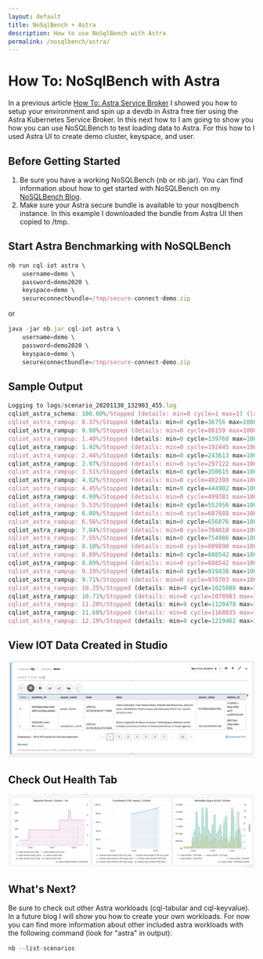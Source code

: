 ```yaml
---
layout: default
title: NoSqlBench + Astra 
description: How to use NoSqlBench with Astra
permalink: /nosqlbench/astra/
---
```


# How To: NoSqlBench with Astra
In a previous article [How To: Astra Service Broker](/astra/service/broker/) I showed you how to setup your environment and spin up a devdb in Astra free tier using the Astra Kubernetes Service Broker.  In this next how to I am going to show you how you can use NoSQLBench to test loading data to Astra.  For this how to I used Astra UI to create demo cluster, keyspace, and user.  

## Before Getting Started

1.  Be sure you have a working NoSQLBench (nb or nb.jar).  You can find information about how to get started with NoSQLBench on my [NoSQLBench Blog](/nosqlbench/).
2.  Make sure your Astra secure bundle is available to your nosqlbench instance.  In this example I downloaded the bundle from Astra UI then copied to /tmp.

## Start Astra Benchmarking with NoSQLBench

```js
nb run cql-iot astra \    
    username=demo \
    password=demo2020 \
    keyspace=demo \
    secureconnectbundle=/tmp/secure-connect-demo.zip      
```

or

```js
java -jar nb.jar cql-iot astra \    
    username=demo \
    password=demo2020 \
    keyspace=demo \
    secureconnectbundle=/tmp/secure-connect-demo.zip      
```

## Sample Output

```js
Logging to logs/scenario_20201130_132903_455.log
cqliot_astra_schema: 100.00%/Stopped (details: min=0 cycle=1 max=1) (last report)
cqliot_astra_rampup: 0.37%/Stopped (details: min=0 cycle=36756 max=10000000)
cqliot_astra_rampup: 0.88%/Stopped (details: min=0 cycle=88159 max=10000000)
cqliot_astra_rampup: 1.40%/Stopped (details: min=0 cycle=139760 max=10000000)
cqliot_astra_rampup: 1.92%/Stopped (details: min=0 cycle=192445 max=10000000)
cqliot_astra_rampup: 2.44%/Stopped (details: min=0 cycle=243613 max=10000000)
cqliot_astra_rampup: 2.97%/Stopped (details: min=0 cycle=297122 max=10000000)
cqliot_astra_rampup: 3.51%/Stopped (details: min=0 cycle=350615 max=10000000)
cqliot_astra_rampup: 4.02%/Stopped (details: min=0 cycle=402398 max=10000000)
cqliot_astra_rampup: 4.45%/Stopped (details: min=0 cycle=444902 max=10000000)
cqliot_astra_rampup: 4.99%/Stopped (details: min=0 cycle=499381 max=10000000)
cqliot_astra_rampup: 5.53%/Stopped (details: min=0 cycle=552956 max=10000000)
cqliot_astra_rampup: 6.08%/Stopped (details: min=0 cycle=607688 max=10000000)
cqliot_astra_rampup: 6.56%/Stopped (details: min=0 cycle=656076 max=10000000)
cqliot_astra_rampup: 7.04%/Stopped (details: min=0 cycle=704018 max=10000000)
cqliot_astra_rampup: 7.55%/Stopped (details: min=0 cycle=754986 max=10000000)
cqliot_astra_rampup: 8.10%/Stopped (details: min=0 cycle=809898 max=10000000)
cqliot_astra_rampup: 8.89%/Stopped (details: min=0 cycle=888542 max=10000000)
cqliot_astra_rampup: 8.89%/Stopped (details: min=0 cycle=888542 max=10000000)
cqliot_astra_rampup: 9.19%/Stopped (details: min=0 cycle=919438 max=10000000)
cqliot_astra_rampup: 9.71%/Stopped (details: min=0 cycle=970703 max=10000000)
cqliot_astra_rampup: 10.25%/Stopped (details: min=0 cycle=1025088 max=10000000)
cqliot_astra_rampup: 10.71%/Stopped (details: min=0 cycle=1070983 max=10000000)
cqliot_astra_rampup: 11.20%/Stopped (details: min=0 cycle=1120478 max=10000000)
cqliot_astra_rampup: 11.68%/Stopped (details: min=0 cycle=1168035 max=10000000)
cqliot_astra_rampup: 12.19%/Stopped (details: min=0 cycle=1219462 max=10000000)
```

## View IOT Data Created in Studio

![Nosqlbench Astra Iot](/assets/images/nosqlbench_astra_iot_studio.png)

## Check Out Health Tab

![Nosqlbench Astra Iot Health](/assets/images/nosqlbench_astra_iot_health.png)


## What's Next?

Be sure to check out other Astra workloads (cql-tabular and cql-keyvalue).  In a future blog I will show you how to create your own workloads.   For now you can find more information about other included astra workloads with the following command (look for "astra" in output):

```js
nb --list-scenarios
```